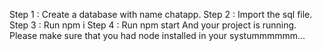 Step 1 : Create a database with name chatapp.
Step 2 : Import the sql file.
Step 3 : Run npm i
Step 4 : Run npm start
And your project is running.
Please make sure that you had node installed in your systummmmmm...
